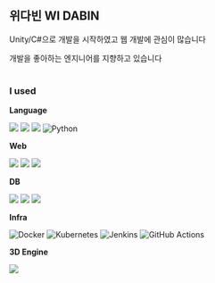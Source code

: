 ## 위다빈 WI DABIN
Unity/C#으로 개발을 시작하였고 웹 개발에 관심이 많습니다

개발을 좋아하는 엔지니어를 지향하고 있습니다
#  
### <b>I used</b>  

<b>Language</b>

<img src = "https://img.shields.io/badge/javascript-%23323330.svg?style=for-the-badge&logo=javascript&logoColor=%23F7DF1E"> <img src = "https://img.shields.io/badge/TypeScript-007ACC?style=for-the-badge&logo=typescript&logoColor=white"> <img src = "https://img.shields.io/badge/c%23-%23239120.svg?style=for-the-badge&logo=c-sharp&logoColor=white">
![Python](https://img.shields.io/badge/python-3670A0?style=for-the-badge&logo=python&logoColor=ffdd54)

<b>Web</b>

<img src = "https://img.shields.io/badge/react-%2320232a.svg?style=for-the-badge&logo=react&logoColor=%2361DAFB"> <img src = "https://img.shields.io/badge/node.js-6DA55F?style=for-the-badge&logo=node.js&logoColor=white"> <img src = "https://img.shields.io/badge/express.js-%23404d59.svg?style=for-the-badge&logo=express&logoColor=%2361DAFB"> 

<b>DB</b>

<img src = "https://img.shields.io/badge/mysql-%2300f.svg?style=for-the-badge&logo=mysql&logoColor=white"> <img src = "https://img.shields.io/badge/-Sequelize-blue?style=for-the-badge"> <img src = "https://img.shields.io/badge/-TypeORM-red?style=for-the-badge">

<b>Infra</b>

![Docker](https://img.shields.io/badge/docker-%230db7ed.svg?style=for-the-badge&logo=docker&logoColor=white)
![Kubernetes](https://img.shields.io/badge/kubernetes-%23326ce5.svg?style=for-the-badge&logo=kubernetes&logoColor=white)
![Jenkins](https://img.shields.io/badge/jenkins-%232C5263.svg?style=for-the-badge&logo=jenkins&logoColor=white)
![GitHub Actions](https://img.shields.io/badge/github%20actions-%232671E5.svg?style=for-the-badge&logo=githubactions&logoColor=white)

<b>3D Engine</b>

<img src = "https://img.shields.io/badge/unity-%23000000.svg?style=for-the-badge&logo=unity&logoColor=white">


